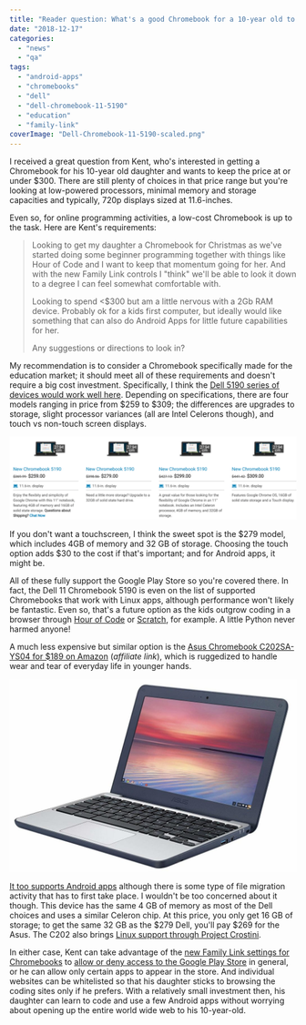 ```yaml
---
title: "Reader question: What's a good Chromebook for a 10-year old to learn programming?"
date: "2018-12-17"
categories: 
  - "news"
  - "qa"
tags: 
  - "android-apps"
  - "chromebooks"
  - "dell"
  - "dell-chromebook-11-5190"
  - "education"
  - "family-link"
coverImage: "Dell-Chromebook-11-5190-scaled.png"
---
```


I received a great question from Kent, who's interested in getting a Chromebook for his 10-year old daughter and wants to keep the price at or under $300. There are still plenty of choices in that price range but you're looking at low-powered processors, minimal memory and storage capacities and typically, 720p displays sized at 11.6-inches.

Even so, for online programming activities, a low-cost Chromebook is up to the task. Here are Kent's requirements:

> Looking to get my daughter a Chromebook for Christmas as we've started doing some beginner programming together with things like Hour of Code and I want to keep that momentum going for her. And with the new Family Link controls I "think" we'll be able to look it down to a degree I can feel somewhat comfortable with.
> 
> Looking to spend <$300 but am a little nervous with a 2Gb RAM device. Probably ok for a kids first computer, but ideally would like something that can also do Android Apps for little future capabilities for her.
> 
> Any suggestions or directions to look in?

My recommendation is to consider a Chromebook specifically made for the education market; it should meet all of these requirements and doesn't require a big cost investment. Specifically, I think the [Dell 5190 series of devices would work well here](https://www.dell.com/en-us/work/shop/dell-laptops-and-notebooks/chromebook-5190-for-education/spd/chromebook-11-5190-laptop?view=configurations). Depending on specifications, there are four models ranging in price from $259 to $309; the differences are upgrades to storage, slight processor variances (all are Intel Celerons though), and touch vs non-touch screen displays.

[![](images/Dell-5190-Chromebook.png)](https://www.aboutchromebooks.com/news/reader-question-whats-a-good-chromebook-for-a-10-year-old-to-learn-programming/attachment/dell-5190-chromebook/)

If you don't want a touchscreen, I think the sweet spot is the $279 model, which includes 4GB of memory and 32 GB of storage. Choosing the touch option adds $30 to the cost if that's important; and for Android apps, it might be.

All of these fully support the Google Play Store so you're covered there. In fact, the Dell 11 Chromebook 5190 is even on the list of supported Chromebooks that work with Linux apps, although performance won't likely be fantastic. Even so, that's a future option as the kids outgrow coding in a browser through [Hour of Code](https://hourofcode.com/us) or [Scratch](https://scratch.mit.edu/), for example. A little Python never harmed anyone!

A much less expensive but similar option is the [Asus Chromebook C202SA-YS04 for $189 on Amazon](https://www.amazon.com/gp/product/B01DBGVB7K/ref=as_li_qf_asin_il_tl?ie=UTF8&tag=aboutchromebo-20&creative=9325&linkCode=as2&creativeASIN=B01DBGVB7K&linkId=f84fd4cebaf05bc783ade2bf05ea656a) (_affiliate link_), which is ruggedized to handle wear and tear of everyday life in younger hands.

[![](images/asus-chromebook-c202-sa-e1545069170991-1024x690.jpg)](https://www.aboutchromebooks.com/news/reader-question-whats-a-good-chromebook-for-a-10-year-old-to-learn-programming/attachment/asus-chromebook-c202-sa/)

[It too supports Android apps](https://www.chromium.org/chromium-os/chrome-os-systems-supporting-android-apps) although there is some type of file migration activity that has to first take place. I wouldn't be too concerned about it though. This device has the same 4 GB of memory as most of the Dell choices and uses a similar Celeron chip. At this price, you only get 16 GB of storage; to get the same 32 GB as the $279 Dell, you'll pay $269 for the Asus. The C202 also brings [Linux support through Project Crostini](https://www.aboutchromebooks.com/tag/project-crostini).

In either case, Kent can take advantage of the [new Family Link settings for Chromebooks](https://www.aboutchromebooks.com/news/family-link-chromebook-parental-controls-for-kids-screen-time-limits-site-whitelisting/) to [allow or deny access to the Google Play Store](https://support.google.com/families/answer/7680868?hl=en) in general, or he can allow only certain apps to appear in the store. And individual websites can be whitelisted so that his daughter sticks to browsing the coding sites only if he prefers. With a relatively small investment then, his daughter can learn to code and use a few Android apps without worrying about opening up the entire world wide web to his 10-year-old.
